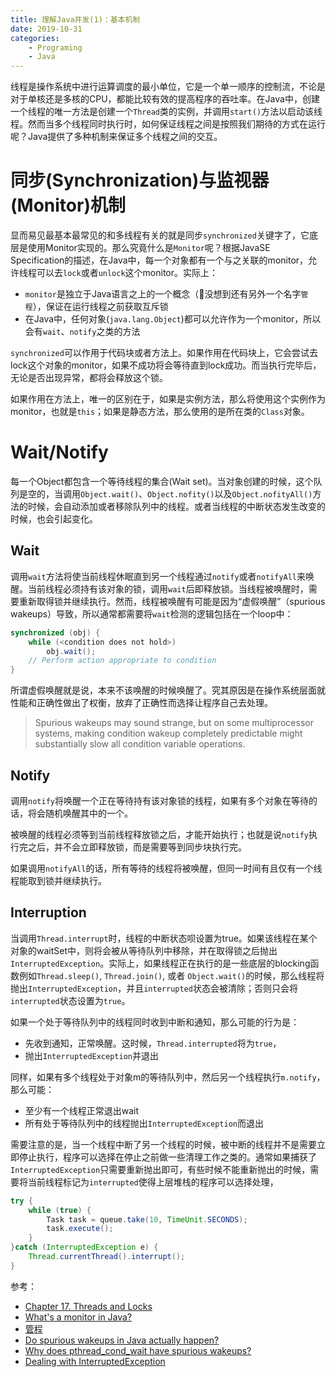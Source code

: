 ```yaml
---
title: 理解Java并发(1)：基本机制
date: 2019-10-31
categories:  
    - Programing
    - Java
---
```

线程是操作系统中进行运算调度的最小单位，它是一个单一顺序的控制流，不论是对于单核还是多核的CPU，都能比较有效的提高程序的吞吐率。在Java中，创建一个线程的唯一方法是创建一个`Thread`类的实例，并调用`start()`方法以启动该线程。然而当多个线程同时执行时，如何保证线程之间是按照我们期待的方式在运行呢？Java提供了多种机制来保证多个线程之间的交互。
<!-- more -->

# 同步(Synchronization)与监视器(Monitor)机制
显而易见最基本最常见的和多线程有关的就是同步`synchronized`关键字了，它底层是使用Monitor实现的。那么究竟什么是`Monitor`呢？根据JavaSE Specification的描述，在Java中，每一个对象都有一个与之关联的monitor，允许线程可以去`lock`或者`unlock`这个monitor。实际上：

* `monitor`是独立于Java语言之上的一个概念（没想到还有另外一个名字`管程`），保证在运行线程之前获取互斥锁
* 在Java中，任何对象(`java.lang.Object`)都可以允许作为一个monitor，所以会有`wait`、`notify`之类的方法

`synchronized`可以作用于代码块或者方法上。如果作用在代码块上，它会尝试去lock这个对象的monitor，如果不成功将会等待直到lock成功。而当执行完毕后，无论是否出现异常，都将会释放这个锁。

如果作用在方法上，唯一的区别在于，如果是实例方法，那么将使用这个实例作为monitor，也就是`this`；如果是静态方法，那么使用的是所在类的`Class`对象。

# Wait/Notify
每一个Object都包含一个等待线程的集合(Wait set)。当对象创建的时候，这个队列是空的，当调用`Object.wait()`、`Object.nofity()`以及`Object.nofityAll()`方法的时候，会自动添加或者移除队列中的线程。或者当线程的中断状态发生改变的时候，也会引起变化。

## Wait 
调用`wait`方法将使当前线程休眠直到另一个线程通过`notify`或者`notifyAll`来唤醒。当前线程必须持有该对象的锁，调用`wait`后即释放锁。当线程被唤醒时，需要重新取得锁并继续执行。然而，线程被唤醒有可能是因为“虚假唤醒”（spurious wakeups）导致，所以通常都需要将`wait`检测的逻辑包括在一个loop中：

```java
synchronized (obj) {
    while (<condition does not hold>)
        obj.wait();
    // Perform action appropriate to condition
}
```
所谓虚假唤醒就是说，本来不该唤醒的时候唤醒了。究其原因是在操作系统层面就性能和正确性做出了权衡，放弃了正确性而选择让程序自己去处理。

> Spurious wakeups may sound strange, but on some multiprocessor systems, making condition wakeup completely predictable might substantially slow all condition variable operations.

## Notify
调用`notify`将唤醒一个正在等待持有该对象锁的线程，如果有多个对象在等待的话，将会随机唤醒其中的一个。

被唤醒的线程必须等到当前线程释放锁之后，才能开始执行；也就是说`notify`执行完之后，并不会立即释放锁，而是需要等到同步块执行完。

如果调用`notifyAll`的话，所有等待的线程将被唤醒，但同一时间有且仅有一个线程能取到锁并继续执行。

## Interruption
当调用`Thread.interrupt`时，线程的中断状态呗设置为true。如果该线程在某个对象的waitSet中，则将会被从等待队列中移除，并在取得锁之后抛出`InterruptedException`。实际上，如果线程正在执行的是一些底层的blocking函数例如`Thread.sleep()`, `Thread.join()`, 或者 `Object.wait()`的时候，那么线程将抛出`InterruptedException`，并且`interrupted`状态会被清除；否则只会将`interrupted`状态设置为`true`。

如果一个处于等待队列中的线程同时收到中断和通知，那么可能的行为是：

* 先收到通知，正常唤醒。这时候，`Thread.interrupted`将为`true`，
* 抛出`InterruptedException`并退出

同样，如果有多个线程处于对象m的等待队列中，然后另一个线程执行`m.notify`，那么可能：

* 至少有一个线程正常退出wait
* 所有处于等待队列中的线程抛出`InterruptedException`而退出

需要注意的是，当一个线程中断了另一个线程的时候，被中断的线程并不是需要立即停止执行，程序可以选择在停止之前做一些清理工作之类的。通常如果捕获了`InterruptedException`只需要重新抛出即可，有些时候不能重新抛出的时候，需要将当前线程标记为`interrupted`使得上层堆栈的程序可以选择处理，

```java
try {
    while (true) {
        Task task = queue.take(10, TimeUnit.SECONDS);
        task.execute();
    }
}catch (InterruptedException e) { 
    Thread.currentThread().interrupt();
}

```

参考：

* [Chapter 17. Threads and Locks](https://docs.oracle.com/javase/specs/jls/se7/html/jls-17.html)
* [What's a monitor in Java?](https://stackoverflow.com/questions/3362303/whats-a-monitor-in-java)
* [管程](https://zh.wikipedia.org/wiki/%E7%9B%A3%E8%A6%96%E5%99%A8_(%E7%A8%8B%E5%BA%8F%E5%90%8C%E6%AD%A5%E5%8C%96))
* [Do spurious wakeups in Java actually happen?](https://stackoverflow.com/questions/1050592/do-spurious-wakeups-in-java-actually-happen)
* [Why does pthread_cond_wait have spurious wakeups?](https://stackoverflow.com/questions/8594591/why-does-pthread-cond-wait-have-spurious-wakeups)
* [Dealing with InterruptedException](https://www.ibm.com/developerworks/java/library/j-jtp05236/index.html)
